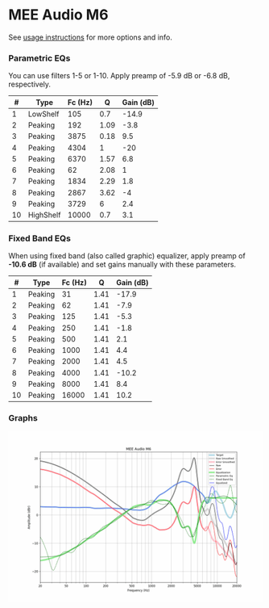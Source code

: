 # MEE Audio M6
See [usage instructions](https://github.com/jaakkopasanen/AutoEq#usage) for more options and info.

### Parametric EQs
You can use filters 1-5 or 1-10. Apply preamp of -5.9 dB or -6.8 dB, respectively.

|   # | Type      |   Fc (Hz) |    Q |   Gain (dB) |
|-----|-----------|-----------|------|-------------|
|   1 | LowShelf  |       105 | 0.7  |       -14.9 |
|   2 | Peaking   |       192 | 1.09 |        -3.8 |
|   3 | Peaking   |      3875 | 0.18 |         9.5 |
|   4 | Peaking   |      4304 | 1    |       -20   |
|   5 | Peaking   |      6370 | 1.57 |         6.8 |
|   6 | Peaking   |        62 | 2.08 |         1   |
|   7 | Peaking   |      1834 | 2.29 |         1.8 |
|   8 | Peaking   |      2867 | 3.62 |        -4   |
|   9 | Peaking   |      3729 | 6    |         2.4 |
|  10 | HighShelf |     10000 | 0.7  |         3.1 |

### Fixed Band EQs
When using fixed band (also called graphic) equalizer, apply preamp of **-10.6 dB** (if available) and set gains manually with these parameters.

|   # | Type    |   Fc (Hz) |    Q |   Gain (dB) |
|-----|---------|-----------|------|-------------|
|   1 | Peaking |        31 | 1.41 |       -17.9 |
|   2 | Peaking |        62 | 1.41 |        -7.9 |
|   3 | Peaking |       125 | 1.41 |        -5.3 |
|   4 | Peaking |       250 | 1.41 |        -1.8 |
|   5 | Peaking |       500 | 1.41 |         2.1 |
|   6 | Peaking |      1000 | 1.41 |         4.4 |
|   7 | Peaking |      2000 | 1.41 |         4.5 |
|   8 | Peaking |      4000 | 1.41 |       -10.2 |
|   9 | Peaking |      8000 | 1.41 |         8.4 |
|  10 | Peaking |     16000 | 1.41 |        10.2 |

### Graphs
![](./MEE%20Audio%20M6.png)
